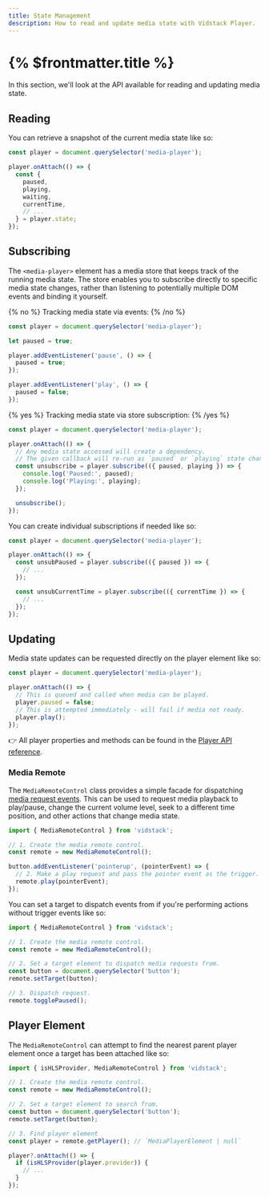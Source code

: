 ```yaml
---
title: State Management
description: How to read and update media state with Vidstack Player.
---
```


# {% $frontmatter.title %}

In this section, we'll look at the API available for reading and updating media state.

## Reading

You can retrieve a snapshot of the current media state like so:

```js
const player = document.querySelector('media-player');

player.onAttach(() => {
  const {
    paused,
    playing,
    waiting,
    currentTime,
    // ...
  } = player.state;
});
```

## Subscribing

The `<media-player>` element has a media store that keeps track of the running media state.
The store enables you to subscribe directly to specific media state changes, rather than
listening to potentially multiple DOM events and binding it yourself.

{% no %}
Tracking media state via events:
{% /no %}

```js
const player = document.querySelector('media-player');

let paused = true;

player.addEventListener('pause', () => {
  paused = true;
});

player.addEventListener('play', () => {
  paused = false;
});
```

{% yes %}
Tracking media state via store subscription:
{% /yes %}

```js
const player = document.querySelector('media-player');

player.onAttach(() => {
  // Any media state accessed will create a dependency.
  // The given callback will re-run as `paused` or `playing` state changes.
  const unsubscribe = player.subscribe(({ paused, playing }) => {
    console.log('Paused:', paused);
    console.log('Playing:', playing);
  });

  unsubscribe();
});
```

You can create individual subscriptions if needed like so:

```js
const player = document.querySelector('media-player');

player.onAttach(() => {
  const unsubPaused = player.subscribe(({ paused }) => {
    // ...
  });

  const unsubCurrentTime = player.subscribe(({ currentTime }) => {
    // ...
  });
});
```

## Updating

Media state updates can be requested directly on the player element like so:

```js
const player = document.querySelector('media-player');

player.onAttach(() => {
  // This is queued and called when media can be played.
  player.paused = false;
  // This is attempted immediately - will fail if media not ready.
  player.play();
});
```

👉 All player properties and methods can be found in the [Player API reference](/docs/player/components/media/player/api).

### Media Remote

The `MediaRemoteControl` class provides a simple facade for dispatching
[media request events](/docs/player/core-concepts/events#request-events). This can be used to
request media playback to play/pause, change the current volume level, seek to a different time
position, and other actions that change media state.

```ts
import { MediaRemoteControl } from 'vidstack';

// 1. Create the media remote control.
const remote = new MediaRemoteControl();

button.addEventListener('pointerup', (pointerEvent) => {
  // 2. Make a play request and pass the pointer event as the trigger.
  remote.play(pointerEvent);
});
```

You can set a target to dispatch events from if you're performing actions without trigger events
like so:

```ts
import { MediaRemoteControl } from 'vidstack';

// 1. Create the media remote control.
const remote = new MediaRemoteControl();

// 2. Set a target element to dispatch media requests from.
const button = document.querySelector('button');
remote.setTarget(button);

// 3. Dispatch request.
remote.togglePaused();
```

## Player Element

The `MediaRemoteControl` can attempt to find the nearest parent player element once a target has
been attached like so:

```ts
import { isHLSProvider, MediaRemoteControl } from 'vidstack';

// 1. Create the media remote control.
const remote = new MediaRemoteControl();

// 2. Set a target element to search from.
const button = document.querySelector('button');
remote.setTarget(button);

// 3. Find player element
const player = remote.getPlayer(); // `MediaPlayerElement | null`

player?.onAttach(() => {
  if (isHLSProvider(player.provider)) {
    // ...
  }
});
```
